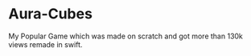 # Aura-Cubes
My Popular Game which was made on scratch and got more than 130k views remade in swift.
